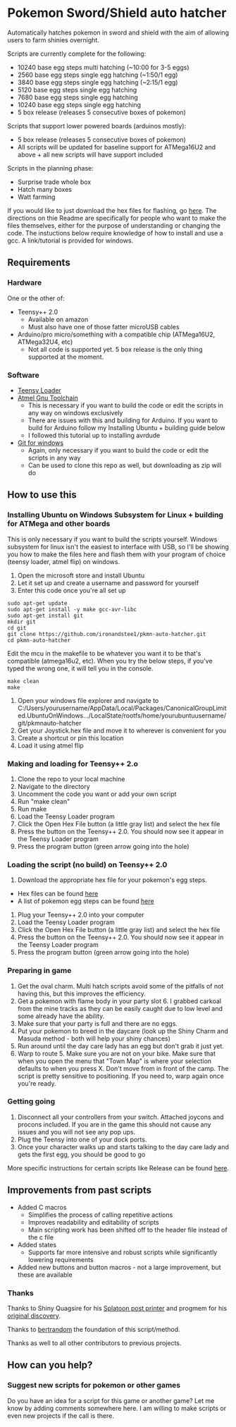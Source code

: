 # Pokemon Sword/Shield auto hatcher

Automatically hatches pokemon in sword and shield with the aim of allowing users to farm shinies overnight. 

Scripts are currently complete for the following:
* 10240 base egg steps multi hatching (~10:00 for 3-5 eggs)
* 2560 base egg steps single egg hatching (~1:50/1 egg)
* 3840 base egg steps single egg hatching (~2:15/1 egg)
* 5120 base egg steps single egg hatching 
* 7680 base egg steps single egg hatching
* 10240 base egg steps single egg hatching
* 5 box release (releases 5 consecutive boxes of pokemon)

Scripts that support lower powered boards (arduinos mostly):
* 5 box release (releases 5 consecutive boxes of pokemon)
* All scripts will be updated for baseline support for ATMega16U2 and above + all new scripts will have support included

Scripts in the planning phase:
* Surprise trade whole box
* Hatch many boxes
* Watt farming


If you would like to just download the hex files for flashing, go [here](https://github.com/ironandstee1/pkmn-hexes). The directions on thie Readme are specifically for people who want to make the files themselves, either for the purpose of understanding or changing the code. The instuctions below require knowledge of how to install and use a gcc. A link/tutorial is provided for windows. 


## Requirements

### Hardware
One or the other of:

* Teensy++ 2.0 
  * Available on amazon
  * Must also have one of those fatter microUSB cables
* Arduino/pro micro/something with a compatible chip (ATMega16U2, ATMega32U4, etc)
  * Not all code is supported yet. 5 box release is the only thing supported at the moment. 

### Software
* [Teensy Loader](https://www.pjrc.com/teensy/loader.html)
* [Atmel Gnu Toolchain](http://fab.cba.mit.edu/classes/863.16/doc/projects/ftsmin/windows_avr.html)
  * This is necessary if you want to build the code or edit the scripts in any way on windows exclusively
  * There are issues with this and building for Arduino. If you want to build for Arduino follow my Installing Ubuntu + building guide below
  * I followed this tutorial up to installing avrdude
* [Git for windows](https://gitforwindows.org/)
  * Again, only necessary if you want to build the code or edit the scripts in any way
  * Can be used to clone this repo as well, but downloading as zip will do

## How to use this

### Installing Ubuntu on Windows Subsystem for Linux + building for ATMega and other boards

This is only necessary if you want to build the scripts yourself. Windows subsystem for linux isn't the easiest to interface with USB, so I'll be showing you how to make the files here and flash them with your program of choice (teensy loader, atmel flip) on windows. 

1. Open the microsoft store and install Ubuntu 
1. Let it set up and create a username and password for yourself
1. Enter this code once you're all set up
``` 
sudo apt-get update
sudo apt-get install -y make gcc-avr-libc
sudo apt-get install git
mkdir git
cd git
git clone https://github.com/ironandstee1/pkmn-auto-hatcher.git
cd pkmn-auto-hatcher
```
Edit the mcu in the makefile to be whatever you want it to be that's compatible (atmega16u2, etc). When you try the below steps, if you've typed the wrong one, it will tell you in the console. 
```
make clean
make
```
1. Open your windows file explorer and navigate to C:/Users/yourusername/AppData/Local/Packages/CanonicalGroupLimited.UbuntuOnWindows.../LocalState/rootfs/home/yourubuntuusername/git/pkmnauto-hatcher
1. Get your Joystick.hex file and move it to wherever is convenient for you
1. Create a shortcut or pin this location
1. Load it using atmel flip

### Making and loading for Teensy++ 2.o
1. Clone the repo to your local machine
1. Navigate to the directory
1. Uncomment the code you want or add your own script
1. Run "make clean"
1. Run make
1. Load the Teensy Loader program
1. Click the Open Hex File button (a little gray list) and select the hex file
1. Press the button on the Teensy++ 2.0. You should now see it appear in the Teensy Loader program
1. Press the program button (green arrow going into the hole) 

### Loading the script (no build) on Teensy++ 2.0
1. Download the appropriate hex file for your pokemon's egg steps.
  * Hex files can be found [here](https://github.com/ironandstee1/pkmn-hexes)
  * A list of pokemon egg steps can be found [here](https://bulbapedia.bulbagarden.net/wiki/List_of_Pok%C3%A9mon_by_base_Egg_cycles)
1. Plug your Teensy++ 2.0 into your computer
1. Load the Teensy Loader program
1. Click the Open Hex File button (a little gray list) and select the hex file
1. Press the button on the Teensy++ 2.0. You should now see it appear in the Teensy Loader program
1. Press the program button (green arrow going into the hole) 

### Preparing in game

1. Get the oval charm. Multi hatch scripts avoid some of the pitfalls of not having this, but this improves the efficiency. 
1. Get a pokemon with flame body in your party slot 6. I grabbed carkoal from the mine tracks as they can be easily caught due to low level and some already have the ability.
1. Make sure that your party is full and there are no eggs. 
1. Put your pokemon to breed in the daycare (look up the Shiny Charm and Masuda method - both will help your shiny chances)
1. Run around until the day care lady has an egg but don't grab it just yet. 
1. Warp to route 5. Make sure you are not on your bike. Make sure that when you open the menu that "Town Map" is where your selection defaults to when you press X. Don't move from in front of the camp. The script is pretty sensitive to positioning. If you need to, warp again once you're ready. 

### Getting going

1. Disconnect all your controllers from your switch. Attached joycons and procons included. If you are in the game this should not cause any issues and you will not see any pop ups. 
1. Plug the Teensy into one of your dock ports. 
1. Once your character walks up and starts talking to the day care lady and gets the first egg, you should be good to go

More specific instructions for certain scripts like Release can be found [here](https://github.com/ironandstee1/pkmn-hexes).

## Improvements from past scripts

* Added C macros
  * Simplifies the process of calling repetitive actions
  * Improves readability and editability of scripts
  * Main scripting work has been shifted off to the header file instead of the c file
* Added states
  * Supports far more intensive and robust scripts while significantly lowering requirements 
* Added new buttons and button macros - not a large improvement, but these are available

### Thanks

Thanks to Shiny Quagsire for his [Splatoon post printer](https://github.com/shinyquagsire23/Switch-Fightstick) and progmem for his [original discovery](https://github.com/progmem/Switch-Fightstick).

Thanks to [bertrandom](https://github.com/bertrandom/snowball-thrower/) the foundation of this script/method.

Thanks as well to all other contributors to previous projects. 

## How can you help?

### Suggest new scripts for pokemon or other games

Do you have an idea for a script for this game or another game? Let me know by adding comments somewhere here. I am willing to make scripts or even new projects if the call is there. 
